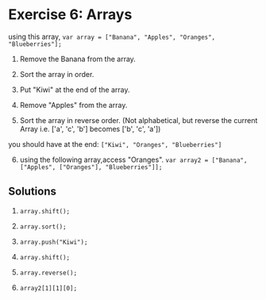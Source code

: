 # Exercise 6: Arrays
using this array,
` var array = ["Banana", "Apples", "Oranges", "Blueberries"]; `

1. Remove the Banana from the array.

2. Sort the array in order.

3. Put "Kiwi" at the end of the array.

4. Remove "Apples" from the array.

5. Sort the array in reverse order. (Not alphabetical, but reverse the current Array i.e. ['a', 'c', 'b'] becomes ['b', 'c', 'a'])

you should have at the end:
` ["Kiwi", "Oranges", "Blueberries"] `

6. using the following array,access "Oranges".
   ` var array2 = ["Banana", ["Apples", ["Oranges"], "Blueberries"]]; `

## Solutions

1. ` array.shift(); `

2. ` array.sort(); `

3. ` array.push("Kiwi"); `

4. ` array.shift(); `

5. ` array.reverse(); `

6. ` array2[1][1][0]; `

